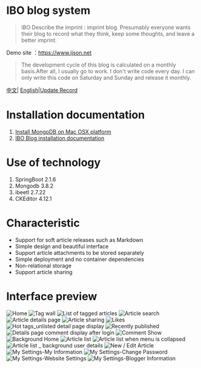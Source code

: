 # IBO blog system


> IBO Describe the imprint : imprint blog. Presumably everyone wants their blog to record what they think, keep some thoughts, and leave a better imprint.

Demo site ：https://www.ijson.net

> The development cycle of this blog is calculated on a monthly basis.After all, I usually go to work. I don't write code every day. I can only write this code on Saturday and Sunday and release it monthly.


[中文](README_ZH.md)| [English](README.md)|[Update Record](https://github.com/ijson/in-blog-boot/wiki/upgrade)

# Installation documentation

1. [Install MongoDB on Mac OSX platform](https://www.ijson.net/article/cuiyongxu/details/1578799878.html)
2. [IBO Blog installation documentation](https://www.ijson.net/article/cuiyongxu/details/1578800710.html)


# Use of technology

1. SpringBoot 2.1.6
2. Mongodb 3.8.2
3. ibeetl 2.7.22
4. CKEditor 4.12.1



# Characteristic

* Support for soft article releases such as Markdown
* Simple design and beautiful interface
* Support article attachments to be stored separately
* Simple deployment and no container dependencies
* Non-relational storage
* Support article sharing


# Interface preview


![Home](https://github.com/ijson/resource/blob/master/in-blog-boot/readme/1.jpeg)
![Tag wall](https://github.com/ijson/resource/blob/master/in-blog-boot/readme/2.jpeg)
![List of tagged articles](https://github.com/ijson/resource/blob/master/in-blog-boot/readme/3.jpeg)
![Article search](https://github.com/ijson/resource/blob/master/in-blog-boot/readme/4.jpeg)
![Article details page](https://github.com/ijson/resource/blob/master/in-blog-boot/readme/5.jpeg)
![Article sharing](https://github.com/ijson/resource/blob/master/in-blog-boot/readme/6.jpeg)
![Likes](https://github.com/ijson/resource/blob/master/in-blog-boot/readme/7.jpeg)
![Hot tags_unlisted detail page display](https://github.com/ijson/resource/blob/master/in-blog-boot/readme/8.jpeg)
![Recently published](https://github.com/ijson/resource/blob/master/in-blog-boot/readme/9.jpeg)
![Details page comment display after login](https://github.com/ijson/resource/blob/master/in-blog-boot/readme/10.jpeg)
![Comment Show](https://github.com/ijson/resource/blob/master/in-blog-boot/readme/21.jpeg)
![Background Home](https://github.com/ijson/resource/blob/master/in-blog-boot/readme/11.jpeg)
![Article list](https://github.com/ijson/resource/blob/master/in-blog-boot/readme/12.jpeg)
![Article list when menu is collapsed](https://github.com/ijson/resource/blob/master/in-blog-boot/readme/13.jpeg)
![Article list _ background user details](https://github.com/ijson/resource/blob/master/in-blog-boot/readme/14.jpeg)
![New / Edit Article](https://github.com/ijson/resource/blob/master/in-blog-boot/readme/15.jpeg)
![My Settings-My Information](https://github.com/ijson/resource/blob/master/in-blog-boot/readme/16.jpeg)
![My Settings-Change Password](https://github.com/ijson/resource/blob/master/in-blog-boot/readme/17.jpeg)
![My Settings-Website Settings](https://github.com/ijson/resource/blob/master/in-blog-boot/readme/18.jpeg)
![My Settings-Blogger Information](https://github.com/ijson/resource/blob/master/in-blog-boot/readme/19.jpeg)






